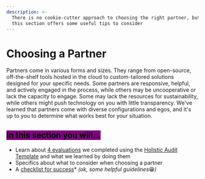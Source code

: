 ```yaml
---
description: >-
  There is no cookie-cutter approach to choosing the right partner, but we hope
  this section offers some useful tips to consider
---
```


# Choosing a Partner

Partners come in various forms and sizes. They range from open-source, off-the-shelf tools hosted in the cloud to custom-tailored solutions designed for your specific needs. Some partners are responsive, helpful, and actively engaged in the process, while others may be uncooperative or lack the capacity to engage. Some may lack the resources for sustainability, while others might push technology on you with little transparency. We've learned that partners come with diverse configurations and egos, and it's up to you to determine what works best for your situation.



## <mark style="background-color:purple;">In this section you will...</mark>

* Learn about [4 evaluations](evaluation-outcomes/) we completed using the [Holistic Audit Template](../process/evaluation-template.md) and what we learned by doing them
* Specifics about what to consider when choosing a partner
* A [checklist for success](checklist-for-success.md)\* _(ok, some helpful guidelines_😁_)_
